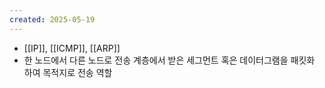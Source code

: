 ```yaml
---
created: 2025-05-19
---
```

- [[IP]], [[ICMP]], [[ARP]]
- 한 노드에서 다른 노드로 전송 계층에서 받은 세그먼트 혹은 데이터그램을 패킷화 하여 목적지로 전송 역할